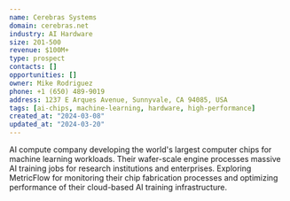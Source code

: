 ```yaml
---
name: Cerebras Systems
domain: cerebras.net
industry: AI Hardware
size: 201-500
revenue: $100M+
type: prospect
contacts: []
opportunities: []
owner: Mike Rodriguez
phone: +1 (650) 489-9019
address: 1237 E Arques Avenue, Sunnyvale, CA 94085, USA
tags: [ai-chips, machine-learning, hardware, high-performance]
created_at: "2024-03-08"
updated_at: "2024-03-20"
---
```


AI compute company developing the world's largest computer chips for machine learning workloads. Their wafer-scale engine processes massive AI training jobs for research institutions and enterprises. Exploring MetricFlow for monitoring their chip fabrication processes and optimizing performance of their cloud-based AI training infrastructure.